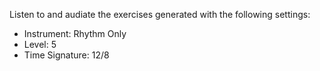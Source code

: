 Listen to and audiate the exercises generated with the following settings:

- Instrument: Rhythm Only
- Level: 5
- Time Signature: 12/8